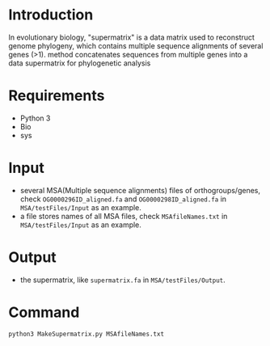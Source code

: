 # Introduction
In evolutionary biology, "supermatrix" is a data matrix used to reconstruct genome phylogeny, which contains multiple sequence alignments of several genes (>1). method concatenates sequences from multiple genes into a data supermatrix for phylogenetic analysis
# Requirements
 - Python 3
 - Bio
 - sys
# Input
 - several MSA(Multiple sequence alignments) files of orthogroups/genes, check `OG0000296ID_aligned.fa` and `OG0000298ID_aligned.fa` in `MSA/testFiles/Input` as an example.
- a file stores names of all MSA files, check `MSAfileNames.txt` in `MSA/testFiles/Input` as an example.
# Output
 - the supermatrix, like `supermatrix.fa` in `MSA/testFiles/Output`.
# Command
```python
python3 MakeSupermatrix.py MSAfileNames.txt
```
<!--stackedit_data:
eyJoaXN0b3J5IjpbLTEzNTk4ODY4NDcsLTQ2NDU3NTA1MiwtMT
EyODQ4ODQ0Ml19
-->